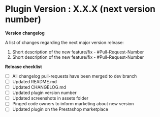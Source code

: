 # Plugin Version : X.X.X (next version number)

**Version changelog**

A list of changes regarding the next major version release:

1. Short description of the new feature/fix - #Pull-Request-Number
2. Short description of the new feature/fix - #Pull-Request-Number

**Release checklist**

- [ ] All changelog pull-requests have been merged to dev branch
- [ ] Updated README.md
- [ ] Updated CHANGELOG.md
- [ ] Updated plugin version number
- [ ] Updated screenshots in assets folder
- [ ] Pinged code owners to inform marketing about new version
- [ ] Updated plugin on the Prestashop marketplace
